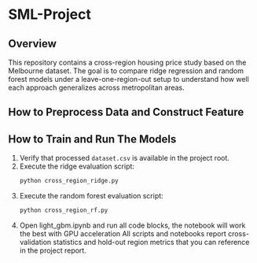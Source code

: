 # SML-Project

## Overview
This repository contains a cross-region housing price study based on the Melbourne dataset. The goal is to compare ridge regression and random forest models under a leave-one-region-out setup to understand how well each approach generalizes across metropolitan areas.
## How to Preprocess Data and Construct Feature

## How to Train and Run The Models
1. Verify that processed `dataset.csv` is available in the project root.
2. Execute the ridge evaluation script:
   ```bash
   python cross_region_ridge.py
   ```
3. Execute the random forest evaluation script:
   ```bash
   python cross_region_rf.py
   ```
4. Open light_gbm.ipynb and run all code blocks, the notebook will work the best with GPU acceleration
All scripts and notebooks report cross-validation statistics and hold-out region metrics that you can reference in the project report.
